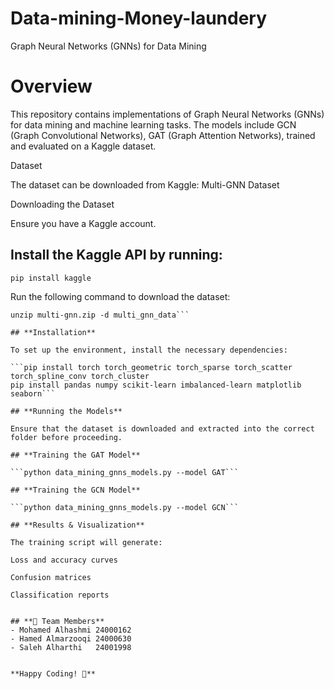 # Data-mining-Money-laundery
Graph Neural Networks (GNNs) for Data Mining

# **Overview**

This repository contains implementations of Graph Neural Networks (GNNs) for data mining and machine learning tasks. The models include GCN (Graph Convolutional Networks), GAT (Graph Attention Networks), trained and evaluated on a Kaggle dataset.

Dataset

The dataset can be downloaded from Kaggle:
Multi-GNN Dataset

Downloading the Dataset

Ensure you have a Kaggle account.

## **Install the Kaggle API by running:**

```pip install kaggle```

Run the following command to download the dataset:

```kaggle datasets download -d trnaacthng/multi-gnn
unzip multi-gnn.zip -d multi_gnn_data```

## **Installation**

To set up the environment, install the necessary dependencies:

```pip install torch torch_geometric torch_sparse torch_scatter torch_spline_conv torch_cluster
pip install pandas numpy scikit-learn imbalanced-learn matplotlib seaborn```

## **Running the Models**

Ensure that the dataset is downloaded and extracted into the correct folder before proceeding.

## **Training the GAT Model**

```python data_mining_gnns_models.py --model GAT```

## **Training the GCN Model**

```python data_mining_gnns_models.py --model GCN```

## **Results & Visualization**

The training script will generate:

Loss and accuracy curves

Confusion matrices

Classification reports


## **👥 Team Members**
- Mohamed Alhashmi 24000162
- Hamed Almarzooqi 24000630
- Saleh Alharthi   24001998


**Happy Coding! 🚀**
